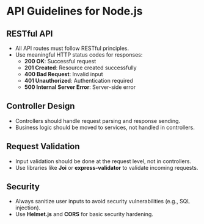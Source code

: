 # API Guidelines for Node.js

## RESTful API
- All API routes must follow RESTful principles.
- Use meaningful HTTP status codes for responses:
  - **200 OK**: Successful request
  - **201 Created**: Resource created successfully
  - **400 Bad Request**: Invalid input
  - **401 Unauthorized**: Authentication required
  - **500 Internal Server Error**: Server-side error

## Controller Design
- Controllers should handle request parsing and response sending.
- Business logic should be moved to services, not handled in controllers.
  
## Request Validation
- Input validation should be done at the request level, not in controllers.
- Use libraries like **Joi** or **express-validator** to validate incoming requests.

## Security
- Always sanitize user inputs to avoid security vulnerabilities (e.g., SQL injection).
- Use **Helmet.js** and **CORS** for basic security hardening.